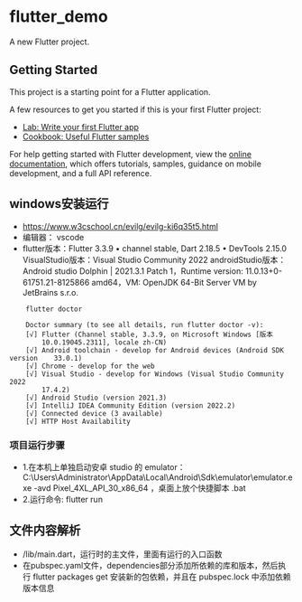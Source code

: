 # flutter_demo

A new Flutter project.

## Getting Started

This project is a starting point for a Flutter application.

A few resources to get you started if this is your first Flutter project:

- [Lab: Write your first Flutter app](https://docs.flutter.dev/get-started/codelab)
- [Cookbook: Useful Flutter samples](https://docs.flutter.dev/cookbook)

For help getting started with Flutter development, view the
[online documentation](https://docs.flutter.dev/), which offers tutorials,
samples, guidance on mobile development, and a full API reference.

## windows安装运行
- https://www.w3cschool.cn/evilg/evilg-ki6q35t5.html
- 编辑器： vscode
- flutter版本：Flutter 3.3.9 • channel stable, Dart 2.18.5 • DevTools 2.15.0
VisualStudio版本：Visual Studio Community 2022
androidStudio版本：Android studio Dolphin | 2021.3.1 Patch 1，Runtime version: 11.0.13+0-61751.21-8125866 amd64，VM: OpenJDK 64-Bit Server VM by JetBrains s.r.o.

```shell
    flutter doctor

    Doctor summary (to see all details, run flutter doctor -v):
    [√] Flutter (Channel stable, 3.3.9, on Microsoft Windows [版本
        10.0.19045.2311], locale zh-CN)
    [√] Android toolchain - develop for Android devices (Android SDK version    33.0.1)
    [√] Chrome - develop for the web
    [√] Visual Studio - develop for Windows (Visual Studio Community 2022   
        17.4.2)
    [√] Android Studio (version 2021.3)
    [√] IntelliJ IDEA Community Edition (version 2022.2)
    [√] Connected device (3 available)
    [√] HTTP Host Availability  
```

### 项目运行步骤
- 1.在本机上单独启动安卓 studio 的 emulator：  C:\Users\Administrator\AppData\Local\Android\Sdk\emulator\emulator.exe -avd Pixel_4XL_API_30_x86_64 ，桌面上放个快捷脚本 .bat
- 2.运行命令: flutter run

## 文件内容解析
- /lib/main.dart，运行时的主文件，里面有运行的入口函数
- 在pubspec.yaml文件，dependencies部分添加所依赖的库和版本，然后执行 flutter packages get 安装新的包依赖，并且在 pubspec.lock 中添加依赖版本信息

